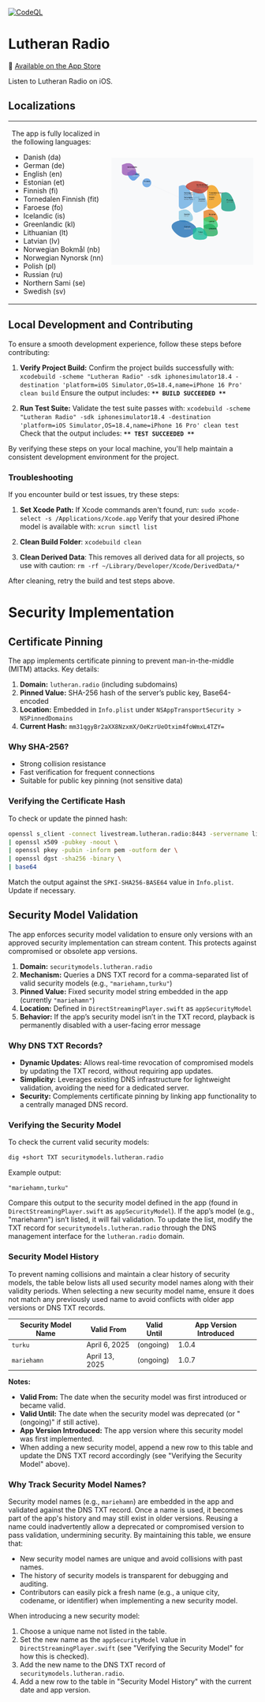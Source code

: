 [![CodeQL](https://github.com/jarilammi/lutheran.radio/actions/workflows/codeql-analysis.yml/badge.svg)](https://github.com/jarilammi/lutheran.radio/actions/workflows/codeql-analysis.yml)

# Lutheran Radio

📱 [Available on the App Store](https://apps.apple.com/fi/app/lutheran-radio/id6738301787?l=fi)

Listen to Lutheran Radio on iOS.

## Localizations
<table style="border: none;">
<tr>
<td width="40%" style="border: none;">

The app is fully localized in the following languages:
- Danish (da)
- German (de)
- English (en)
- Estonian (et)
- Finnish (fi)
- Tornedalen Finnish (fit)
- Faroese (fo)
- Icelandic (is)
- Greenlandic (kl)
- Lithuanian (lt)
- Latvian (lv)
- Norwegian Bokmål (nb)
- Norwegian Nynorsk (nn)
- Polish (pl)
- Russian (ru)
- Northern Sami (se)
- Swedish (sv)

</td>
<td width="60%" style="border: none;">

![Geographic distribution of supported languages](docs/language-map.svg)

</td>
</tr>
</table>

## Local Development and Contributing

To ensure a smooth development experience, follow these steps before contributing:

1. **Verify Project Build:** Confirm the project builds successfully with: ```xcodebuild -scheme "Lutheran Radio" -sdk iphonesimulator18.4 -destination 'platform=iOS Simulator,OS=18.4,name=iPhone 16 Pro' clean build```
   Ensure the output includes: **```** BUILD SUCCEEDED **```**

2. **Run Test Suite:** Validate the test suite passes with: ```xcodebuild -scheme "Lutheran Radio" -sdk iphonesimulator18.4 -destination 'platform=iOS Simulator,OS=18.4,name=iPhone 16 Pro' clean test```
   Check that the output includes: **```** TEST SUCCEEDED **```**

By verifying these steps on your local machine, you'll help maintain a consistent development environment for the project.

### Troubleshooting

If you encounter build or test issues, try these steps:

1. **Set Xcode Path:** If Xcode commands aren't found, run: ```sudo xcode-select -s /Applications/Xcode.app```
   Verify that your desired iPhone model is available with: ```xcrun simctl list```

2. **Clean Build Folder**: ```xcodebuild clean```

3. **Clean Derived Data**: This removes all derived data for all projects, so use with caution: ```rm -rf ~/Library/Developer/Xcode/DerivedData/*```

After cleaning, retry the build and test steps above.

# Security Implementation

## Certificate Pinning

The app implements certificate pinning to prevent man-in-the-middle (MITM) attacks. Key details:

1. **Domain:** ```lutheran.radio``` (including subdomains)
2. **Pinned Value:** SHA-256 hash of the server’s public key, Base64-encoded
3. **Location:** Embedded in ```Info.plist``` under ```NSAppTransportSecurity > NSPinnedDomains```
4. **Current Hash:** ```mm31qgyBr2aXX8NzxmX/OeKzrUeOtxim4foWmxL4TZY=```

### Why SHA-256?

- Strong collision resistance
- Fast verification for frequent connections
- Suitable for public key pinning (not sensitive data)

### Verifying the Certificate Hash

To check or update the pinned hash:

```bash
openssl s_client -connect livestream.lutheran.radio:8443 -servername livestream.lutheran.radio < /dev/null 2>/dev/null \
| openssl x509 -pubkey -noout \
| openssl pkey -pubin -inform pem -outform der \
| openssl dgst -sha256 -binary \
| base64
```

Match the output against the ```SPKI-SHA256-BASE64``` value in ```Info.plist```. Update if necessary.

## Security Model Validation

The app enforces security model validation to ensure only versions with an approved security implementation can stream content. This protects against compromised or obsolete app versions.

1. **Domain:** ```securitymodels.lutheran.radio```
2. **Mechanism:** Queries a DNS TXT record for a comma-separated list of valid security models (e.g., `"mariehamn,turku"`)
3. **Pinned Value:** Fixed security model string embedded in the app (currently `"mariehamn"`)
4. **Location:** Defined in `DirectStreamingPlayer.swift` as `appSecurityModel`
5. **Behavior:** If the app’s security model isn’t in the TXT record, playback is permanently disabled with a user-facing error message

### Why DNS TXT Records?

- **Dynamic Updates:** Allows real-time revocation of compromised models by updating the TXT record, without requiring app updates.
- **Simplicity:** Leverages existing DNS infrastructure for lightweight validation, avoiding the need for a dedicated server.
- **Security:** Complements certificate pinning by linking app functionality to a centrally managed DNS record.

### Verifying the Security Model

To check the current valid security models:

```bash
dig +short TXT securitymodels.lutheran.radio
```

Example output:

```
"mariehamn,turku"
```

Compare this output to the security model defined in the app (found in ```DirectStreamingPlayer.swift``` as ```appSecurityModel```). If the app’s model (e.g., "mariehamn") isn’t listed, it will fail validation. To update the list, modify the TXT record for ```securitymodels.lutheran.radio``` through the DNS management interface for the ```lutheran.radio``` domain.

### Security Model History

To prevent naming collisions and maintain a clear history of security models, the table below lists all used security model names along with their validity periods. When selecting a new security model name, ensure it does not match any previously used name to avoid conflicts with older app versions or DNS TXT records.

| Security Model Name | Valid From       | Valid Until     | App Version Introduced |
|---------------------|------------------|-----------------|------------------------|
| `turku`             | April 6, 2025    | (ongoing)       | 1.0.4                  |
| `mariehamn`         | April 13, 2025   | (ongoing)       | 1.0.7                  |

**Notes:**
- **Valid From:** The date when the security model was first introduced or became valid.
- **Valid Until:** The date when the security model was deprecated (or "(ongoing)" if still active).
- **App Version Introduced:** The app version where this security model was first implemented.
- When adding a new security model, append a new row to this table and update the DNS TXT record accordingly (see "Verifying the Security Model" above).
  
### Why Track Security Model Names?

Security model names (e.g., ```mariehamn```) are embedded in the app and validated against the DNS TXT record. Once a name is used, it becomes part of the app's history and may still exist in older versions. Reusing a name could inadvertently allow a deprecated or compromised version to pass validation, undermining security. By maintaining this table, we ensure that:

- New security model names are unique and avoid collisions with past names.
- The history of security models is transparent for debugging and auditing.
- Contributors can easily pick a fresh name (e.g., a unique city, codename, or identifier) when implementing a new security model.

When introducing a new security model:

1. Choose a unique name not listed in the table.
2. Set the new name as the `appSecurityModel` value in `DirectStreamingPlayer.swift` (see "Verifying the Security Model" for how this is checked).
3. Add the new name to the DNS TXT record of ```securitymodels.lutheran.radio```.
4. Add a new row to the table in "Security Model History" with the current date and app version.
